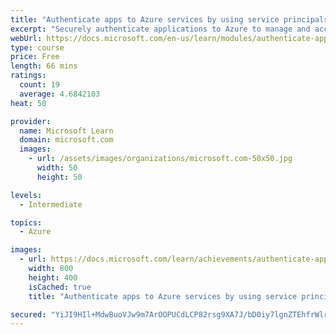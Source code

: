 ```yaml
---
title: "Authenticate apps to Azure services by using service principals and managed identities for Azure resources"
excerpt: "Securely authenticate applications to Azure to manage and access Azure services. Service principals and managed identities for Azure resources give your app an Azure Active Directory identity."
webUrl: https://docs.microsoft.com/en-us/learn/modules/authenticate-apps-with-managed-identities/
type: course
price: Free
length: 66 mins
ratings:
  count: 19
  average: 4.6842103
heat: 50

provider:
  name: Microsoft Learn
  domain: microsoft.com
  images:
    - url: /assets/images/organizations/microsoft.com-50x50.jpg
      width: 50
      height: 50

levels:
  - Intermediate

topics:
  - Azure

images:
  - url: https://docs.microsoft.com/learn/achievements/authenticate-apps-with-managed-identities-social.png
    width: 800
    height: 400
    isCached: true
    title: "Authenticate apps to Azure services by using service principals and managed identities for Azure resources"

secured: "YiJI9HIl+MdwBuoVJw9m7ArOOPUCdLCP82rsg9XA7J/bD0iy7lgnZTEhfrWlrxX+BLK8gASI10NEWuQIp66Ylm8zkmVzjtFwuuwiEhzfmbwQ7nMM8zhafnlf4EA9iWiq+FCR3LI+uzzFyxNSiOsC6Vp1a0On7uodThTc/LOVQ+PD/RbY48MEYrrj5epIWQ7XoB6ouwMdjMvhehZtVvAcQOLxjvxoOHbtJ0uwJ8EBdO7R+cnj49I+K3Z7EVTJAwDW5r/2lD1/qPGWxDV1CNA9wfXbJS4GpoLXRQ2SOX47C3V7tlnvkvSfa0Tm5Hp1xlNulJVjsyg7D4sNc+Zatb3x27CTyUpHHJz8EawPZ8LSmWi7a32Wdc3SeJa5v8P77YuNpeU7xGBGAPt3MKj2p+Au5A==;HSLXAVb7SxG0WIiqMGBB0g=="
---
```



